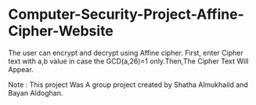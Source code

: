 # Computer-Security-Project-Affine-Cipher-Website
The user can encrypt and decrypt using Affine cipher. First, enter Cipher text with a,b value in case the GCD(a,26)=1 only.Then,The Cipher Text Will Appear.








Note : This project Was A group project created by Shatha Almukhaild and Bayan Aldoghan.
